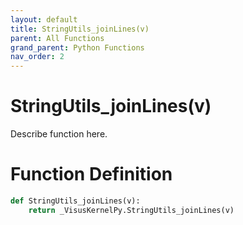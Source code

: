 ```yaml
---
layout: default
title: StringUtils_joinLines(v)
parent: All Functions
grand_parent: Python Functions
nav_order: 2
---
```


# StringUtils_joinLines(v)

Describe function here.

# Function Definition

```python
def StringUtils_joinLines(v):
    return _VisusKernelPy.StringUtils_joinLines(v)
```